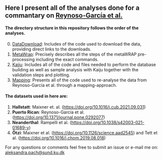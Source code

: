 ## Here I present all of the analyses done for a commantary on [Reynoso-García et al.](https://doi.org/10.1371/journal.pone.0292077)

#### The directory structure in this repository follows the order of the analyses. 

0. [DataDownload](https://github.com/AleksandraLaura/CoproliteAnalysesCommentaryALP/tree/main/0.%20DataDownload): Includes of the code used to download the data, providing direct links to the downloads.
1. [MetaWrap](https://github.com/AleksandraLaura/CoproliteAnalysesCommentaryALP/tree/main/1.%20MetaWRAP): Precisely describes all the steps of the metaWRAP pre-processing including the exact commands.
2. [Kaiju](https://github.com/AleksandraLaura/CoproliteAnalysesCommentaryALP/tree/main/2.%20Kaiju): Includes all of the code and files needed to perform the database building as well as sample analysis with Kaiju together with the validation steps and plotting.
3. [Mapping](https://github.com/AleksandraLaura/CoproliteAnalysesCommentaryALP/tree/main/3.%20Mapping): Presents all of the code used to re-analyse the data from Reynoso-García et al. through a mapping-approach. 

#### The datasets used in here are:
1. **Hallstatt**: Maixner et. al. (https://doi.org/10.1016/j.cub.2021.09.031)
2. **Puerto Rican**: Reynoso-García et al. (https://doi.org/10.1371/journal.pone.0292077)
3. **Neanderthal**: Rampelli et al. (https://doi.org/10.1038/s42003-021-01689-y)
4. **Ötzi**: Maixner et al. (https://doi.org/10.1126/science.aad2545) and Tett et al. (https://doi.org/10.1016/j.chom.2019.08.018)

For any questions or comments feel free to submit an issue or e-mail me on: aleksandra.pach@sund.ku.dk

